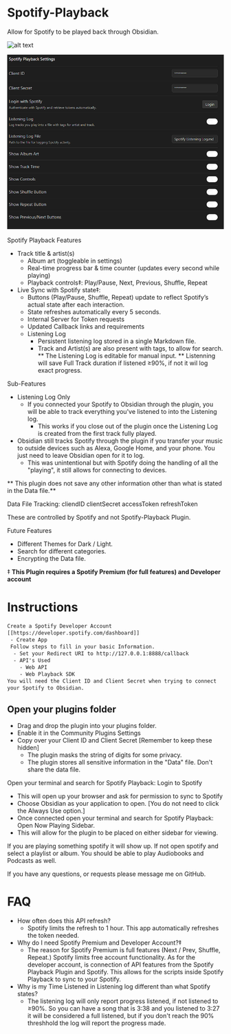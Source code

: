 # Spotify-Playback
Allow for Spotify to be played back through Obsidian. 

![alt text](images/SpotifyPlaybackUIGif.gif)

![alt text](images/SpotifyPlaybackSettings.PNG)

Spotify Playback Features
 * Track title & artist(s)
   * Album art (toggleable in settings)
   * Real-time progress bar & time counter (updates every second while playing)
   * Playback controls‡: Play/Pause, Next, Previous, Shuffle, Repeat
* Live Sync with Spotify state‡:
   * Buttons (Play/Pause, Shuffle, Repeat) update to reflect Spotify’s actual state after each interaction.
   * State refreshes automatically every 5 seconds.
   - Internal Server for Token requests
   - Updated Callback links and requirements
   - Listening Log
       * Persistent listening log stored in a single Markdown file.
       * Track and Artist(s) are also present with tags, to allow for search.
         ** The Listening Log is editable for manual input.
         ** Listenning will save Full Track duration if listened ≥90%, if not it wil log exact progress.

Sub-Features
 * Listening Log Only
    - If you connected your Spotify to Obsidian through the plugin, you will be able to track everything you've listened to into the Listening log.
        - This works if you close out of the plugin once the Listening Log is created from the first track fully played.
 * Obsidian still tracks Spotify through the plugin if you transfer your music to outside devices such as Alexa, Google Home, and your phone. You just need to leave Obsidian open for it to log.
    - This was unintentional but with Spotify doing the handling of all the "playing", it still allows for connecting to devices. 

** This plugin does not save any other information other than what is stated in the Data file.**

Data File Tracking:
cliendID
clientSecret
accessToken
refreshToken

These are controlled by Spotify and not Spotify-Playback Plugin.

Future Features
- Different Themes for Dark / Light. 
- Search for different categories.
- Encrypting the Data file. 

‡
**This Plugin requires a Spotify Premium (for full features) and Developer account**

# Instructions
    Create a Spotify Developer Account [[https://developer.spotify.com/dashboard]]
     - Create App
     Follow steps to fill in your basic Information. 
      - Set your Redirect URI to http://127.0.0.1:8888/callback
      - API's Used
        - Web API
        - Web Playback SDK
    You will need the Client ID and Client Secret when trying to connect your Spotify to Obsidian.

## Open your plugins folder
- Drag and drop the plugin into your plugins folder.
- Enable it in the Community Plugins Settings
- Copy over your Client ID and Client Secret [Remember to keep these hidden]
    - The plugin masks the string of digits for some privacy.
    - The plugin stores all sensitive information in the "Data" file. Don't share the data file.

Open your terminal and search for Spotify Playback: Login to Spotify
- This will open up your browser and ask for permission to sync to Spotify
- Choose Obsidian as your application to open. [You do not need to click the Always Use option.]
- Once connected open your terminal and search for Spotify Playback: Open Now Playing Sidebar.
- This will allow for the plugin to be placed on either sidebar for viewing.

If you are playing something spotify it will show up. If not open spotify and select a playlist or album. You should be able to play Audiobooks and Podcasts as well.

If you have any questions, or requests please message me on GitHub.

# FAQ
- How often does this API refresh?
    - Spotify limits the refresh to 1 hour. This app automatically refreshes the token needed.
- Why do I need Spotify Premium and Developer Account?‡
    - The reason for Spotify Premium is full features (Next / Prev, Shuffle, Repeat.) Spotify limits free account functionality. As for the developer account, is connection of API features from the Spotify Playback Plugin and Spotify. This allows for the scripts inside Spotify Playback to sync to your Spotify.
- Why is my Time Listened in Listening log different than what Spotify states?
    - The listening log will only report progress listened, if not listened to ≥90%. So you can have a song that is 3:38 and you listened to 3:27 it will be considered a full listened, but if you don't reach the 90% threshhold the log will report the progress made. 
